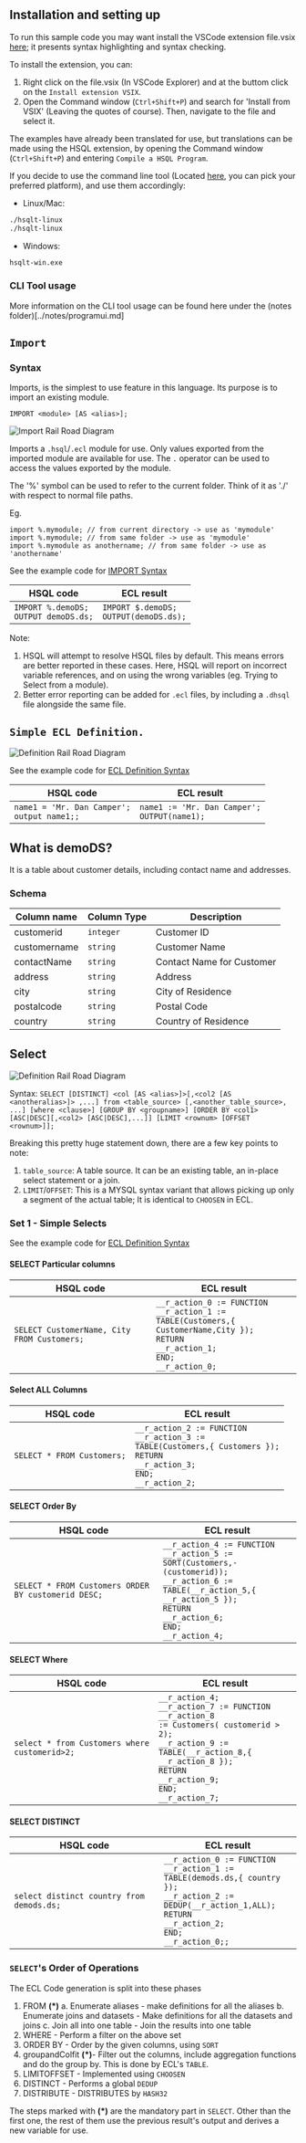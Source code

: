 ## Installation and setting up

To run this sample code you may want install the VSCode extension file.vsix [here](./Extension_LatestVersion/hsqlt-extension-0.0.14.vsix); it presents syntax highlighting and syntax checking.

To install the extension, you can:
1. Right click on the file.vsix (In VSCode Explorer) and at the buttom click on the `Install extension VSIX`.
2. Open the Command window (`Ctrl+Shift+P`) and search for 'Install from VSIX' (Leaving the quotes of course). Then, navigate to the file and select it.

The examples have already been translated for use, but translations can be made using the HSQL extension, by opening the Command window (`Ctrl+Shift+P`) and entering `Compile a HSQL Program`.


If you decide to use the command line tool (Located [here](./Extension_LatestVersion/), you can pick your preferred platform), and use them accordingly:

- Linux/Mac:
```sh
./hsqlt-linux
./hsqlt-linux
```

- Windows:
```cmd
hsqlt-win.exe
```

### CLI Tool usage

More information on the CLI tool usage can be found here under the (notes folder)[../notes/programui.md]

## `Import`

### Syntax

Imports, is the simplest to use feature in this language. Its purpose is to import an existing module.

```
IMPORT <module> [AS <alias>];
```

![Import Rail Road Diagram](GrammarRule_SVGs/importStmt.rrd.png)

Imports a `.hsql`/`.ecl` module for use.
Only values exported from the imported module are available for use. The `.` operator can be used to access the values exported by the module.

The '%' symbol can be used to refer to the current folder. Think of it as './' with respect to normal file paths.

Eg.
```
import %.mymodule; // from current directory -> use as 'mymodule'
import %.mymodule; // from same folder -> use as 'mymodule'
import %.mymodule as anothername; // from same folder -> use as 'anothername'

```
See the example code for [IMPORT Syntax](./import.ecl)

| HSQL code                                            | ECL result                                            |
| ---------------------------------------------------- | ----------------------------------------------------- |
| <code>IMPORT %.demoDS;<br />OUTPUT demoDS.ds;</code> | <code>IMPORT $.demoDS;<br />OUTPUT(demoDS.ds);</code> |

Note:
1. HSQL will attempt to resolve HSQL files by default. This means errors are better reported in these cases. Here, HSQL will report on incorrect variable references, and on using the wrong variables (eg. Trying to Select from a module).
2. Better error reporting can be added for `.ecl` files, by including a `.dhsql` file alongside the same file.


## `Simple ECL Definition.`

<!-- <img src="./GrammarRule_SVGs/"> -->
![Definition Rail Road Diagram](GrammarRule_SVGs/definitionStmt.rrd.png)

See the example code for [ECL Definition Syntax](./simpleECLDefinition.HSQL)

<!-- ```
name1 = 'Mahdi';
output name1;
``` -->

| HSQL code                                                  | ECL result                                                  |
| ---------------------------------------------------------- | ----------------------------------------------------------- |
| <code>name1 = 'Mr. Dan Camper';<br />output name1;;</code> | <code>name1 := 'Mr. Dan Camper';<br />OUTPUT(name1);</code> |


## What is demoDS?

It is a table about customer details, including contact name and addresses.

### Schema

| Column name  | Column Type | Description               |
| ------------ | ----------- | ------------------------- |
| customerid   | `integer`   | Customer ID               |
| customername | `string`    | Customer Name             |
| contactName  | `string`    | Contact Name for Customer |
| address      | `string`    | Address                   |
| city         | `string`    | City of Residence         |
| postalcode   | `string`    | Postal Code               |
| country      | `string`    | Country of Residence      |
## Select

![Definition Rail Road Diagram](GrammarRule_SVGs/selectStmt.rrd.png)



Syntax:
`SELECT [DISTINCT] <col [AS <alias>]>[,<col2 [AS <anotheralias>]> ,...] from <table_source> [,<another_table_source>, ...] [where <clause>] [GROUP BY <groupname>] [ORDER BY <col1> [ASC|DESC][,<col2> [ASC|DESC],...]] [LIMIT <rownum> [OFFSET <rownum>]];
`

Breaking this pretty huge statement down, there are a few key points to note:
1. `table_source`: A table source. It can be an existing table, an in-place select statement or a join. 
2. `LIMIT`/`OFFSET`: This is a MYSQL syntax variant that allows picking up only a segment of the actual table; It is identical to `CHOOSEN` in ECL. 

### Set 1 - Simple Selects 

See the example code for [ECL Definition Syntax](./simpleSelects.HSQL)

#### SELECT Particular columns

| HSQL code                                              | ECL result                                                                                                                                                |
| ------------------------------------------------------ | --------------------------------------------------------------------------------------------------------------------------------------------------------- |
| <code>SELECT CustomerName, City FROM Customers;</code> | <code>__r_action_0 := FUNCTION<br />__r_action_1 := TABLE(Customers,{ CustomerName,City });<br />RETURN __r_action_1;<br />END;<br />__r_action_0;</code> |

#### Select ALL Columns

| HSQL code                             | ECL result                                                                                                                                        |
| ------------------------------------- | ------------------------------------------------------------------------------------------------------------------------------------------------- |
| <code>SELECT * FROM Customers;</code> | <code>__r_action_2 := FUNCTION<br />__r_action_3 := TABLE(Customers,{ Customers });<br />RETURN __r_action_3;<br />END;<br />__r_action_2;</code> |

#### SELECT Order By

| HSQL code                                                      | ECL result                                                                                                                                                                                                  |
| -------------------------------------------------------------- | ----------------------------------------------------------------------------------------------------------------------------------------------------------------------------------------------------------- |
| <code>SELECT * FROM Customers ORDER BY customerid DESC;</code> | <code>__r_action_4 := FUNCTION<br />__r_action_5 := SORT(Customers,-(customerid));<br />__r_action_6 := TABLE(__r_action_5,{ __r_action_5 });<br />RETURN __r_action_6;<br />END;<br />__r_action_4;</code> |

#### SELECT Where

| HSQL code                                                | ECL result                                                                                                                                                                                                                  |
| -------------------------------------------------------- | --------------------------------------------------------------------------------------------------------------------------------------------------------------------------------------------------------------------------- |
| <code>select * from Customers where customerid>2;</code> | <code>__r_action_4;<br />__r_action_7 := FUNCTION<br />__r_action_8 := Customers( customerid > 2);<br />__r_action_9 := TABLE(__r_action_8,{ __r_action_8 });<br />RETURN __r_action_9;<br />END;<br />__r_action_7;</code> |


#### SELECT DISTINCT

| HSQL code                                            | ECL result                                                                                                                                                                                     |
| ---------------------------------------------------- | ---------------------------------------------------------------------------------------------------------------------------------------------------------------------------------------------- |
| <code>select distinct country from demods.ds;</code> | <code>__r_action_0 := FUNCTION<br />__r_action_1 := TABLE(demods.ds,{ country });<br />__r_action_2 := DEDUP(__r_action_1,ALL);<br />RETURN __r_action_2;<br />END;<br />__r_action_0;;</code> |


### `SELECT`'s Order of Operations


The ECL Code generation is split into these phases
1. FROM **(*)**
    a. Enumerate aliases - make definitions for all the aliases
    b. Enumerate joins and datasets - Make definitions for all the datasets and joins
    c. Join all into one table - Join the results into one table  
2. WHERE - Perform a filter on the above set
3. ORDER BY - Order by the given columns, using `SORT`
4. groupandColfit **(*)**- Filter out the columns, include aggregation functions and do the group by. This is done by ECL's `TABLE`.
5. LIMITOFFSET - Implemented using `CHOOSEN`
6. DISTINCT - Performs a global `DEDUP`
7. DISTRIBUTE - DISTRIBUTES by `HASH32`


The steps marked with **(*)**  are the mandatory part in `SELECT`. Other than the first one, the rest of them use the previous result's output and derives a new variable for use.
